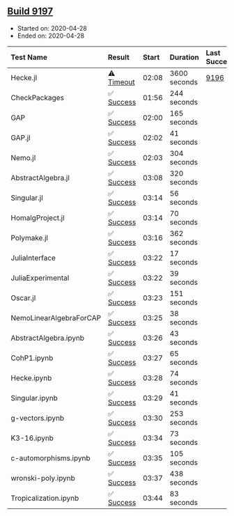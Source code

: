 ## [Build 9197](https://oscarci.mathematik.uni-kl.de/job/oscar/9197/)

* Started on: 2020-04-28
* Ended on: 2020-04-28

| Test Name    | Result | Start | Duration | Last Success | First Failure |
|:-------------|:-------|:------|:---------|:-------------|:--------------|
| Hecke.jl | ⚠ [Timeout](https://oscarci.mathematik.uni-kl.de/job/oscar/9197/artifact/logs/build-9197/Hecke.jl.log) | 02:08 | 3600 seconds | [9196](https://oscarci.mathematik.uni-kl.de/job/oscar/9196/) | [9197](https://oscarci.mathematik.uni-kl.de/job/oscar/9197/) |
| CheckPackages | ✅ [Success](https://oscarci.mathematik.uni-kl.de/job/oscar/9197/artifact/logs/build-9197/CheckPackages.log) | 01:56 | 244 seconds |  |  |
| GAP | ✅ [Success](https://oscarci.mathematik.uni-kl.de/job/oscar/9197/artifact/logs/build-9197/GAP.log) | 02:00 | 165 seconds |  |  |
| GAP.jl | ✅ [Success](https://oscarci.mathematik.uni-kl.de/job/oscar/9197/artifact/logs/build-9197/GAP.jl.log) | 02:02 | 41 seconds |  |  |
| Nemo.jl | ✅ [Success](https://oscarci.mathematik.uni-kl.de/job/oscar/9197/artifact/logs/build-9197/Nemo.jl.log) | 02:03 | 304 seconds |  |  |
| AbstractAlgebra.jl | ✅ [Success](https://oscarci.mathematik.uni-kl.de/job/oscar/9197/artifact/logs/build-9197/AbstractAlgebra.jl.log) | 03:08 | 320 seconds |  |  |
| Singular.jl | ✅ [Success](https://oscarci.mathematik.uni-kl.de/job/oscar/9197/artifact/logs/build-9197/Singular.jl.log) | 03:14 | 56 seconds |  |  |
| HomalgProject.jl | ✅ [Success](https://oscarci.mathematik.uni-kl.de/job/oscar/9197/artifact/logs/build-9197/HomalgProject.jl.log) | 03:14 | 70 seconds |  |  |
| Polymake.jl | ✅ [Success](https://oscarci.mathematik.uni-kl.de/job/oscar/9197/artifact/logs/build-9197/Polymake.jl.log) | 03:16 | 362 seconds |  |  |
| JuliaInterface | ✅ [Success](https://oscarci.mathematik.uni-kl.de/job/oscar/9197/artifact/logs/build-9197/JuliaInterface.log) | 03:22 | 17 seconds |  |  |
| JuliaExperimental | ✅ [Success](https://oscarci.mathematik.uni-kl.de/job/oscar/9197/artifact/logs/build-9197/JuliaExperimental.log) | 03:22 | 39 seconds |  |  |
| Oscar.jl | ✅ [Success](https://oscarci.mathematik.uni-kl.de/job/oscar/9197/artifact/logs/build-9197/Oscar.jl.log) | 03:23 | 151 seconds |  |  |
| NemoLinearAlgebraForCAP | ✅ [Success](https://oscarci.mathematik.uni-kl.de/job/oscar/9197/artifact/logs/build-9197/NemoLinearAlgebraForCAP.log) | 03:25 | 38 seconds |  |  |
| AbstractAlgebra.ipynb | ✅ [Success](https://oscarci.mathematik.uni-kl.de/job/oscar/9197/artifact/logs/build-9197/AbstractAlgebra.ipynb.log) | 03:26 | 43 seconds |  |  |
| CohP1.ipynb | ✅ [Success](https://oscarci.mathematik.uni-kl.de/job/oscar/9197/artifact/logs/build-9197/CohP1.ipynb.log) | 03:27 | 65 seconds |  |  |
| Hecke.ipynb | ✅ [Success](https://oscarci.mathematik.uni-kl.de/job/oscar/9197/artifact/logs/build-9197/Hecke.ipynb.log) | 03:28 | 74 seconds |  |  |
| Singular.ipynb | ✅ [Success](https://oscarci.mathematik.uni-kl.de/job/oscar/9197/artifact/logs/build-9197/Singular.ipynb.log) | 03:29 | 41 seconds |  |  |
| g-vectors.ipynb | ✅ [Success](https://oscarci.mathematik.uni-kl.de/job/oscar/9197/artifact/logs/build-9197/g-vectors.ipynb.log) | 03:30 | 253 seconds |  |  |
| K3-16.ipynb | ✅ [Success](https://oscarci.mathematik.uni-kl.de/job/oscar/9197/artifact/logs/build-9197/K3-16.ipynb.log) | 03:34 | 73 seconds |  |  |
| c-automorphisms.ipynb | ✅ [Success](https://oscarci.mathematik.uni-kl.de/job/oscar/9197/artifact/logs/build-9197/c-automorphisms.ipynb.log) | 03:35 | 105 seconds |  |  |
| wronski-poly.ipynb | ✅ [Success](https://oscarci.mathematik.uni-kl.de/job/oscar/9197/artifact/logs/build-9197/wronski-poly.ipynb.log) | 03:37 | 438 seconds |  |  |
| Tropicalization.ipynb | ✅ [Success](https://oscarci.mathematik.uni-kl.de/job/oscar/9197/artifact/logs/build-9197/Tropicalization.ipynb.log) | 03:44 | 83 seconds |  |  |
